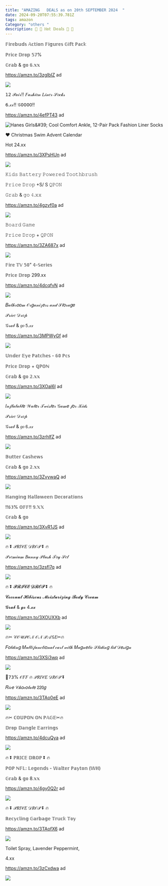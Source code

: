 ```yaml
---
title: "AMAZING   DEALS as on 20th SEPTEMBER 2024  "
date: 2024-09-20T07:55:39.781Z
tags: amazon
Category: "others "
description: 🎀 🐤 ℍ𝕠𝕥 𝔻𝕖𝕒𝕝𝕤 🎀 🐤
---
```

𝔽𝕚𝕣𝕖𝕓𝕦𝕕𝕤 𝔸𝕔𝕥𝕚𝕠𝕟 𝔽𝕚𝕘𝕦𝕣𝕖𝕤 𝔾𝕚𝕗𝕥 ℙ𝕒𝕔𝕜 

ℙ𝕣𝕚𝕔𝕖 𝔻𝕣𝕠𝕡 𝟝𝟟% 

𝔾𝕣𝕒𝕓 & 𝕘𝕠 𝟞.𝕩𝕩

https://amzn.to/3zglbIZ   ad

<!--StartFragment-->

![](https://m.media-amazon.com/images/I/71A4ERiD3vL._AC_SL1500_.jpg)

<!--EndFragment-->

𝟣𝟤 𝒫𝒶𝒾𝓇!! 𝐹𝒶𝓈𝒽𝒾𝑜𝓃 𝐿𝒾𝓃𝑒𝓇 𝒮𝑜𝒸𝓀𝓈

 𝟨.𝓍𝓍!! 𝒢𝟢𝟢𝟢𝟢‼️ 

https://amzn.to/4efPT43   ad <!--StartFragment-->

![Hanes Girls\&#39; Cool Comfort Ankle, 12-Pair Pack Fashion Liner Socks](https://m.media-amazon.com/images/I/81njXhJeDxS._AC_SX679_.jpg)

<!--EndFragment-->



 ♥ Christmas Swim Advent Calendar

Hot 24.xx  

https://amzn.to/3XPsHUn  ad 

<!--StartFragment-->

![](https://m.media-amazon.com/images/I/81j6lgx6bKL._AC_SL1500_.jpg)

<!--EndFragment-->

𝙺𝚒𝚍𝚜 𝙱𝚊𝚝𝚝𝚎𝚛𝚢 𝙿𝚘𝚠𝚎𝚛𝚎𝚍 𝚃𝚘𝚘𝚝𝚑𝚋𝚛𝚞𝚜𝚑

𝙿𝚛𝚒𝚌𝚎 𝙳𝚛𝚘𝚙  +S/ S 𝚀𝙿𝙾𝙽 

𝙶𝚛𝚊𝚋 & 𝚐𝚘 𝟺.𝚡𝚡 

https://amzn.to/4gzvf0a    ad <!--StartFragment-->

![](https://m.media-amazon.com/images/I/61DCRIfVbHL._SL1500_.jpg)

<!--EndFragment-->

𝙱𝚘𝚊𝚛𝚍 𝙶𝚊𝚖𝚎 

𝙿𝚛𝚒𝚌𝚎 𝙳𝚛𝚘𝚙  + 𝚀𝙿𝙾𝙽 

https://amzn.to/3ZA687x   ad<!--StartFragment-->

![](https://m.media-amazon.com/images/I/8171wB45+1L._AC_SL1500_.jpg)

<!--EndFragment-->

𝔽𝕚𝕣𝕖 𝕋𝕍 𝟝𝟘" 𝟜-𝕊𝕖𝕣𝕚𝕖𝕤  

ℙ𝕣𝕚𝕔𝕖 𝔻𝕣𝕠𝕡 299.xx 

https://amzn.to/4dcqfvN   ad <!--StartFragment-->

![](https://m.media-amazon.com/images/I/51TucivNAUL._AC_SL1000_.jpg)

<!--EndFragment-->

𝐵𝒶𝓉𝒽𝓇𝑜𝑜𝓂 𝒪𝓇𝑔𝒶𝓃𝒾𝓏𝑒𝓇𝓈 𝒶𝓃𝒹 𝒮𝓉𝑜𝓇𝒶𝑔𝑒

𝒫𝓇𝒾𝒸𝑒 𝒟𝓇𝑜𝓅  

𝒢𝓇𝒶𝒷 & 𝑔𝑜  𝟧.𝓍𝓍 

https://amzn.to/3MPWyGf    ad <!--StartFragment-->

![](https://m.media-amazon.com/images/I/817uQw6+7LL._AC_SL1500_.jpg)

<!--EndFragment-->

𝕌𝕟𝕕𝕖𝕣 𝔼𝕪𝕖 ℙ𝕒𝕥𝕔𝕙𝕖𝕤 - 𝟞𝟘 ℙ𝕔𝕤 

ℙ𝕣𝕚𝕔𝕖 𝔻𝕣𝕠𝕡  + ℚℙ𝕆ℕ 

𝔾𝕣𝕒𝕓 & 𝕘𝕠  𝟚.𝕩𝕩

https://amzn.to/3XOal6l   ad <!--StartFragment-->

![](https://m.media-amazon.com/images/I/71ViE-GAVOL._SL1500_.jpg)

<!--EndFragment-->

𝐼𝓃𝒻𝓁𝒶𝓉𝒶𝒷𝓁𝑒 𝒲𝒶𝓉𝑒𝓇 𝒯𝓌𝒾𝓈𝓉𝑒𝓇 𝒢𝒶𝓂𝑒 𝒻𝑜𝓇 𝒦𝒾𝒹𝓈

𝒫𝓇𝒾𝒸𝑒 𝒟𝓇𝑜𝓅  

𝒢𝓇𝒶𝒷 & 𝑔𝑜  𝟨.𝓍𝓍

https://amzn.to/3zrhlfZ   ad <!--StartFragment-->

![](https://m.media-amazon.com/images/I/613XP+iz5dL._AC_SL1500_.jpg)

<!--EndFragment-->

𝔹𝕦𝕥𝕥𝕖𝕣 ℂ𝕒𝕤𝕙𝕖𝕨𝕤
 
𝔾𝕣𝕒𝕓 & 𝕘𝕠  𝟚.𝕩𝕩

https://amzn.to/3ZvywaQ   ad <!--StartFragment-->

![](https://m.media-amazon.com/images/I/71ruiy5QlOL._SL1000_.jpg)

<!--EndFragment-->

ℍ𝕒𝕟𝕘𝕚𝕟𝕘 ℍ𝕒𝕝𝕝𝕠𝕨𝕖𝕖𝕟 𝔻𝕖𝕔𝕠𝕣𝕒𝕥𝕚𝕠𝕟𝕤 

!!𝟞𝟛% 𝕆𝔽𝔽!! 𝟡.𝕏𝕏
 
𝔾𝕣𝕒𝕓 & 𝕘𝕠   

https://amzn.to/3XvR1JS   ad <!--StartFragment-->

![](https://m.media-amazon.com/images/I/715n8MPPX0L._AC_SL1280_.jpg)

<!--EndFragment-->

🔥 ⏬ 𝒫𝑅𝐼𝒞𝐸 𝒟𝑅𝒪𝒫 ⏬ 🔥

𝒫𝓇𝑒𝓂𝒾𝓊𝓂 𝐵𝓊𝓃𝓃𝓎 𝒫𝓁𝓊𝓈𝒽 𝒯𝑜𝓎 𝒮𝑒𝓉 

https://amzn.to/3zsfl7q    ad <!--StartFragment-->

![](https://m.media-amazon.com/images/I/71wM55ovzEL._AC_SL1500_.jpg)

<!--EndFragment-->

🔥 ⏬ 𝓟𝓡𝓘𝓒𝓔 𝓓𝓡𝓞𝓟 ⏬ 🔥

𝓒𝓸𝓬𝓸𝓷𝓾𝓽 𝓗𝓲𝓫𝓲𝓼𝓬𝓾𝓼 𝓜𝓸𝓲𝓼𝓽𝓾𝓻𝓲𝔃𝓲𝓷𝓰 𝓑𝓸𝓭𝔂 𝓒𝓻𝓮𝓪𝓶

𝓖𝓻𝓪𝓫 & 𝓰𝓸  4.𝔁𝔁

https://amzn.to/3XOUXXb   ad <!--StartFragment-->

![](https://m.media-amazon.com/images/I/81G4R2CkrqL._SL1500_.jpg)

<!--EndFragment-->

🔥✂ 𝒞𝒪𝒰𝒫𝒪𝒩 𝒪𝒩 𝒫𝒜𝒢𝐸✂🔥

 𝐹𝑜𝓁𝒹𝒾𝓃𝑔 𝑀𝓊𝓁𝓉𝒾𝒻𝓊𝓃𝒸𝓉𝒾𝑜𝓃𝒶𝓁 𝒸𝒶𝓇𝓉 𝓌𝒾𝓉𝒽 𝑀𝒶𝑔𝓃𝑒𝓉𝒾𝒸 𝒮𝓁𝒾𝒹𝒾𝓃𝑔 𝓁𝒾𝒹 𝒟𝑒𝓈𝒾𝑔𝓃

https://amzn.to/3XSi3wp   ad<!--StartFragment-->

![](https://m.media-amazon.com/images/I/711-SUMYqNL._AC_SL1500_.jpg)

<!--EndFragment-->

🚨𝟩𝟥% 𝒪𝐹𝐹 🔥 𝒫𝑅𝐼𝒞𝐸 𝒟𝑅𝒪𝒫 ⏬

𝑅𝒾𝒸𝑒 𝒞𝒽𝑜𝒸𝑜𝓁𝒶𝓉𝑒 𝟤𝟤𝟢𝑔

https://amzn.to/3TAo0eE   ad <!--StartFragment-->

![](https://m.media-amazon.com/images/I/71u6BSjXkAL._SL1500_.jpg)

<!--EndFragment-->

🔥✂ ℂ𝕆𝕌ℙ𝕆ℕ 𝕆ℕ ℙ𝔸𝔾𝔼✂🔥

𝔻𝕣𝕠𝕡 𝔻𝕒𝕟𝕘𝕝𝕖 𝔼𝕒𝕣𝕣𝕚𝕟𝕘𝕤 

https://amzn.to/4dcuQya    ad <!--StartFragment-->

![](https://m.media-amazon.com/images/I/71wrBJHiDzL._AC_SY575_.jpg)

<!--EndFragment-->

🔥 ⏬ ℙℝ𝕀ℂ𝔼 𝔻ℝ𝕆ℙ ⏬ 🔥

ℙ𝕆ℙ ℕ𝔽𝕃: 𝕃𝕖𝕘𝕖𝕟𝕕𝕤 - 𝕎𝕒𝕝𝕥𝕖𝕣 ℙ𝕒𝕪𝕥𝕠𝕟 (𝕎ℍ)

𝔾𝕣𝕒𝕓 & 𝕘𝕠  8.𝕩𝕩

https://amzn.to/4gy0Q2r   ad <!--StartFragment-->

![](https://m.media-amazon.com/images/I/612KXvBS2xL._AC_SL1200_.jpg)

<!--EndFragment-->

🔥 ⏬ 𝒫𝑅𝐼𝒞𝐸 𝒟𝑅𝒪𝒫 ⏬ 🔥

ℝ𝕖𝕔𝕪𝕔𝕝𝕚𝕟𝕘 𝔾𝕒𝕣𝕓𝕒𝕘𝕖 𝕋𝕣𝕦𝕔𝕜 𝕋𝕠𝕪 

https://amzn.to/3TAofX6    ad <!--StartFragment-->

![](https://m.media-amazon.com/images/I/81KI-5F7aML._AC_SL1500_.jpg)

<!--EndFragment-->

<!--StartFragment-->

 Toilet Spray, Lavender Peppermint,

4﻿.xx 

https://amzn.to/3zCxdwa   ad 

<!--EndFragment--><!--StartFragment-->

![](https://m.media-amazon.com/images/I/71Uts-XxK4L._AC_SL1500_.jpg)

<!--EndFragment-->